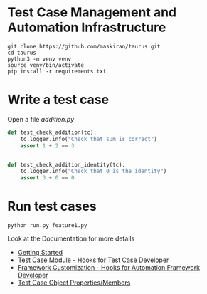 # Test Case Management and Automation Infrastructure

```
git clone https://github.com/maskiran/taurus.git
cd taurus
python3 -m venv venv
source venv/bin/activate
pip install -r requirements.txt
```

# Write a test case
Open a file *addition.py*

```python
def test_check_addition(tc):
    tc.logger.info("Check that sum is correct")
    assert 1 + 2 == 3


def test_check_addition_identity(tc):
    tc.logger.info("Check that 0 is the identity")
    assert 3 + 0 == 0
```

# Run test cases
```
python run.py feature1.py
```

Look at the Documentation for more details

* [Getting Started](docs/getting-started.md)
* [Test Case Module - Hooks for  Test Case Developer](docs/test_module.md)
* [Framework Customization - Hooks for Automation Framework Developer](docs/framework.md)
* [Test Case Object Properties/Members](docs/test_case_object.md)